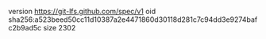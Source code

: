 version https://git-lfs.github.com/spec/v1
oid sha256:a523beed50cc11d10387a2e4471860d30118d281c7c94dd3e9274bafc2b9ad5c
size 2302
